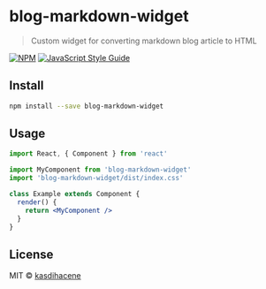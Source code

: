 # blog-markdown-widget

> Custom widget for converting markdown blog article to HTML

[![NPM](https://img.shields.io/npm/v/blog-markdown-widget.svg)](https://www.npmjs.com/package/blog-markdown-widget) [![JavaScript Style Guide](https://img.shields.io/badge/code_style-standard-brightgreen.svg)](https://standardjs.com)

## Install

```bash
npm install --save blog-markdown-widget
```

## Usage

```jsx
import React, { Component } from 'react'

import MyComponent from 'blog-markdown-widget'
import 'blog-markdown-widget/dist/index.css'

class Example extends Component {
  render() {
    return <MyComponent />
  }
}
```

## License

MIT © [kasdihacene](https://github.com/kasdihacene)
